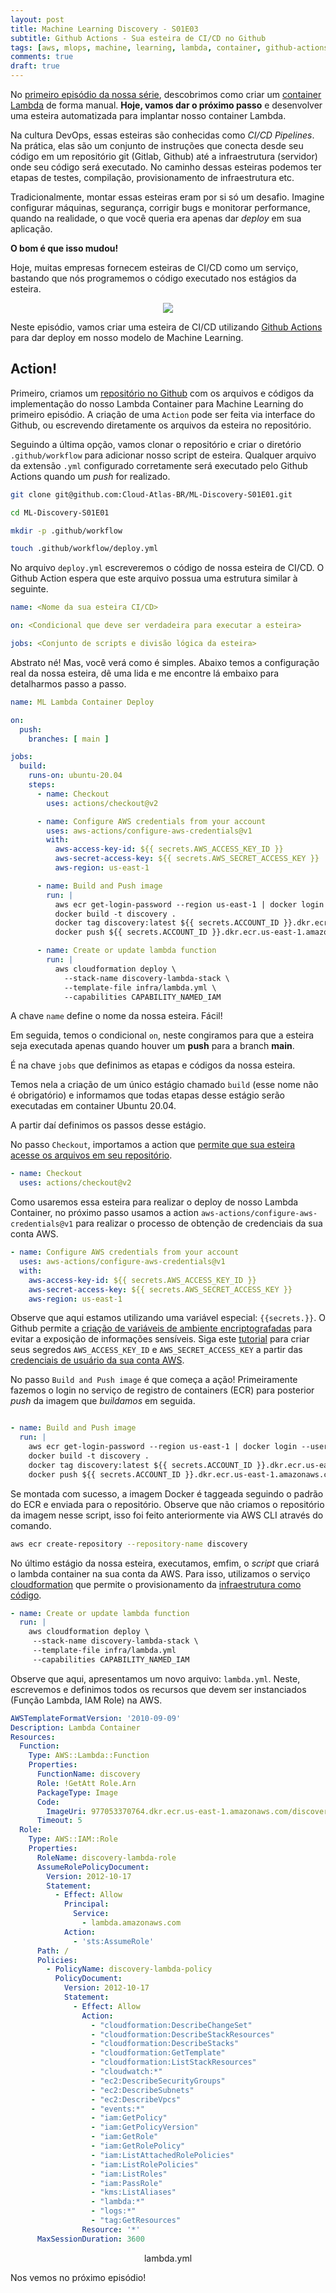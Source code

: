 ```yaml
---
layout: post
title: Machine Learning Discovery - S01E03
subtitle: Github Actions - Sua esteira de CI/CD no Github
tags: [aws, mlops, machine, learning, lambda, container, github-actions, github]
comments: true
draft: true
---
```


No [primeiro episódio da nossa série](https://cloud-atlas-br.github.io/2021-02-20-ml-discovery-s1e1/), descobrimos como criar um [container Lambda](https://aws.amazon.com/blogs/aws/new-for-aws-lambda-container-image-support/) de forma manual. **Hoje, vamos dar o próximo passo** e desenvolver uma esteira automatizada para implantar nosso container Lambda.

Na cultura DevOps, essas esteiras são conhecidas como *CI/CD Pipelines*. Na prática, elas são um conjunto de instruções que conecta desde seu código em um repositório git (Gitlab, Github) até a infraestrutura (servidor) onde seu código será executado. No caminho dessas esteiras podemos ter etapas de testes, compilação, provisionamento de infraestrutura etc.

Tradicionalmente, montar essas esteiras eram por si só um desafio. Imagine configurar máquinas, segurança, corrigir bugs e monitorar performance, quando na realidade, o que você queria era apenas dar *deploy* em sua aplicação.

**O bom é que isso mudou!**

Hoje, muitas empresas fornecem esteiras de CI/CD como um serviço, bastando que nós programemos o código executado nos estágios da esteira.

<p style="text-align: center"><img src="https://i.imgur.com/Z06j7F3.png"></p>

Neste episódio, vamos criar uma esteira de CI/CD utilizando [Github Actions](https://docs.github.com/en/actions) para dar deploy em nosso modelo de Machine Learning.

## Action!

Primeiro, criamos um [repositório no Github](https://github.com/Cloud-Atlas-BR/ML-Discovery-S01E01) com os arquivos e códigos da implementação do nosso Lambda Container para Machine Learning do primeiro episódio. A criação de uma `Action` pode ser feita via interface do Github, ou escrevendo diretamente os arquivos da esteira no repositório.

Seguindo a última opção, vamos clonar o repositório e criar o diretório `.github/workflow` para adicionar nosso script de esteira. Qualquer arquivo da extensão `.yml` configurado corretamente será executado pelo Github Actions quando um *push* for realizado.

```sh
git clone git@github.com:Cloud-Atlas-BR/ML-Discovery-S01E01.git

cd ML-Discovery-S01E01

mkdir -p .github/workflow

touch .github/workflow/deploy.yml

```

No arquivo `deploy.yml` escreveremos o código de nossa esteira de CI/CD. O Github Action espera que este arquivo possua uma estrutura similar à seguinte.

```yaml
name: <Nome da sua esteira CI/CD>

on: <Condicional que deve ser verdadeira para executar a esteira>

jobs: <Conjunto de scripts e divisão lógica da esteira>
```

Abstrato né! Mas, você verá como é simples. Abaixo temos a configuração real da nossa esteira, dê uma lida e me encontre lá embaixo para detalharmos passo a passo.

```yaml
name: ML Lambda Container Deploy

on:
  push:
    branches: [ main ]

jobs:
  build:
    runs-on: ubuntu-20.04
    steps:      
      - name: Checkout
        uses: actions/checkout@v2

      - name: Configure AWS credentials from your account
        uses: aws-actions/configure-aws-credentials@v1
        with:
          aws-access-key-id: ${{ secrets.AWS_ACCESS_KEY_ID }}
          aws-secret-access-key: ${{ secrets.AWS_SECRET_ACCESS_KEY }}
          aws-region: us-east-1

      - name: Build and Push image
        run: |
          aws ecr get-login-password --region us-east-1 | docker login --username AWS --password-stdin ${{ secrets.ACCOUNT_ID }}.dkr.ecr.us-east-1.amazonaws.com
          docker build -t discovery .
          docker tag discovery:latest ${{ secrets.ACCOUNT_ID }}.dkr.ecr.us-east-1.amazonaws.com/discovery:latest
          docker push ${{ secrets.ACCOUNT_ID }}.dkr.ecr.us-east-1.amazonaws.com/discovery:latest

      - name: Create or update lambda function
        run: | 
          aws cloudformation deploy \
            --stack-name discovery-lambda-stack \
            --template-file infra/lambda.yml \
            --capabilities CAPABILITY_NAMED_IAM
```

A chave `name` define o nome da nossa esteira. Fácil!

Em seguida, temos o condicional `on`, neste congiramos para que a esteira seja executada apenas quando houver um **push** para a branch **main**.

É na chave `jobs` que definimos as etapas e códigos da nossa esteira.

Temos nela a criação de um único estágio chamado `build` (esse nome não é obrigatório) e informamos que todas etapas desse estágio serão executadas em container Ubuntu 20.04.

A partir daí definimos os passos desse estágio. 

No passo `Checkout`, importamos a action que [permite que sua esteira acesse os arquivos em seu repositório](https://github.com/actions/checkout).

```yaml
- name: Checkout
  uses: actions/checkout@v2
```

Como usaremos essa esteira para realizar o deploy de nosso Lambda Container, no próximo passo usamos a action `aws-actions/configure-aws-credentials@v1` para realizar o processo de obtenção de credenciais da sua conta AWS.

```yaml
- name: Configure AWS credentials from your account
  uses: aws-actions/configure-aws-credentials@v1
  with:
    aws-access-key-id: ${{ secrets.AWS_ACCESS_KEY_ID }}
    aws-secret-access-key: ${{ secrets.AWS_SECRET_ACCESS_KEY }}
    aws-region: us-east-1
```

Observe que aqui estamos utilizando uma variável especial: `{{secrets.}}`. O Github permite a [criação de variáveis de ambiente encriptografadas](https://docs.github.com/en/actions/reference/encrypted-secrets) para evitar a exposição de informações sensíveis. Siga este [tutorial](https://docs.github.com/en/actions/reference/encrypted-secrets#creating-encrypted-secrets-for-a-repository) para criar seus segredos `AWS_ACCESS_KEY_ID` e `AWS_SECRET_ACCESS_KEY` a partir das [credenciais de usuário da sua conta AWS](https://docs.aws.amazon.com/general/latest/gr/aws-sec-cred-types.html).

No passo `Build and Push image` é que começa a ação! Primeiramente fazemos o login no serviço de registro de containers (ECR) para posterior *push* da imagem que *buildamos* em seguida.

```yaml

- name: Build and Push image
  run: |
    aws ecr get-login-password --region us-east-1 | docker login --username AWS --password-stdin ${{ secrets.ACCOUNT_ID }}.dkr.ecr.us-east-1.amazonaws.com
    docker build -t discovery .
    docker tag discovery:latest ${{ secrets.ACCOUNT_ID }}.dkr.ecr.us-east-1.amazonaws.com/discovery:latest
    docker push ${{ secrets.ACCOUNT_ID }}.dkr.ecr.us-east-1.amazonaws.com/discovery:latest
```

Se montada com sucesso, a imagem Docker é taggeada seguindo o padrão do ECR e enviada para o repositório. Observe que não criamos o repositório da imagem nesse script, isso foi feito anteriormente via AWS CLI através do comando.

```sh
aws ecr create-repository --repository-name discovery
```

No último estágio da nossa esteira, executamos, emfim, o *script* que criará o lambda container na sua conta da AWS. Para isso, utilizamos o serviço [cloudformation](https://aws.amazon.com/cloudformation/) que permite o provisionamento da [infraestrutura como código](https://en.wikipedia.org/wiki/Infrastructure_as_code).

```yaml
- name: Create or update lambda function
  run: | 
    aws cloudformation deploy \
     --stack-name discovery-lambda-stack \
     --template-file infra/lambda.yml
     --capabilities CAPABILITY_NAMED_IAM
```

Observe que aqui, apresentamos um novo arquivo: `lambda.yml`. Neste, escrevemos e definimos todos os recursos que devem ser instanciados (Função Lambda, IAM Role) na AWS.

```yaml
AWSTemplateFormatVersion: '2010-09-09'
Description: Lambda Container
Resources:
  Function:
    Type: AWS::Lambda::Function
    Properties:
      FunctionName: discovery
      Role: !GetAtt Role.Arn
      PackageType: Image
      Code:
        ImageUri: 977053370764.dkr.ecr.us-east-1.amazonaws.com/discovery:latest
      Timeout: 5
  Role:
    Type: AWS::IAM::Role
    Properties:
      RoleName: discovery-lambda-role
      AssumeRolePolicyDocument:
        Version: 2012-10-17
        Statement:
          - Effect: Allow
            Principal:
              Service:
                - lambda.amazonaws.com
            Action:
              - 'sts:AssumeRole'
      Path: /
      Policies:
        - PolicyName: discovery-lambda-policy
          PolicyDocument:
            Version: 2012-10-17
            Statement:
              - Effect: Allow
                Action: 
                  - "cloudformation:DescribeChangeSet"
                  - "cloudformation:DescribeStackResources"
                  - "cloudformation:DescribeStacks"
                  - "cloudformation:GetTemplate"
                  - "cloudformation:ListStackResources"
                  - "cloudwatch:*"
                  - "ec2:DescribeSecurityGroups"
                  - "ec2:DescribeSubnets"
                  - "ec2:DescribeVpcs"
                  - "events:*"
                  - "iam:GetPolicy"
                  - "iam:GetPolicyVersion"
                  - "iam:GetRole"
                  - "iam:GetRolePolicy"
                  - "iam:ListAttachedRolePolicies"
                  - "iam:ListRolePolicies"
                  - "iam:ListRoles"
                  - "iam:PassRole"
                  - "kms:ListAliases"
                  - "lambda:*"
                  - "logs:*"
                  - "tag:GetResources"
                Resource: '*'
      MaxSessionDuration: 3600 
```
<p style="text-align: center">lambda.yml</p>




Nos vemos no próximo episódio!